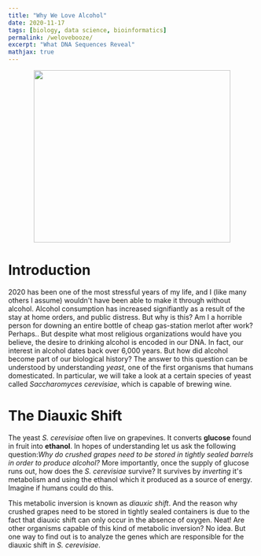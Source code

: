```yaml
---
title: "Why We Love Alcohol"
date: 2020-11-17
tags: [biology, data science, bioinformatics]
permalink: /welovebooze/
excerpt: "What DNA Sequences Reveal"
mathjax: true
---
```


<p align="center">
  <img src="https://sayingimages.com/wp-content/uploads/drinking-shut-up-liver-meme.jpg" height="350" width="400" alt>
</p>

# Introduction
2020 has been one of the most stressful years of my life, and I (like many others I assume) wouldn't have been able to make it through without alcohol.
Alcohol consumption has increased signifiantly as a result of the stay at home orders, and public distress. 
But why is this? Am I a horrible person for downing an entire bottle of cheap gas-station merlot after work? 
Perhaps.. But despite what most religious organizations would have you believe, the desire to drinking alcohol is encoded in our DNA.
In fact, our interest in alcohol dates back over 6,000 years. But how did alcohol become part of our biological history? 
The answer to this question can be understood by understanding *yeast*, one of the first organisms that humans domesticated. 
In particular, we will take a look at a certain species of yeast called *Saccharomyces cerevisiae*, which is capable of brewing wine.

# The Diauxic Shift
The yeast *S. cerevisiae* often live on grapevines. 
It converts **glucose** found in fruit into **ethanol**.
In hopes of understanding let us ask the following question:*Why do crushed grapes need to be stored in tightly sealed barrels in order to produce alcohol?*
More importantly, once the supply of glucose runs out, how does the *S. cerevisiae* survive? 
It survives by *inverting* it's metabolism and using the ethanol which it produced as a source of energy. 
Imagine if humans could do this. <br>

This metabolic inversion is known as *diauxic shift*. 
And the reason why crushed grapes need to be stored in tightly sealed containers is due to the fact that diauxic shift can only occur in the absence of oxygen.
Neat! Are other organisms capable of this kind of metabolic inversion? No idea. 
But one way to find out is to analyze the genes which are responsible for the diauxic shift in *S. cerevisiae*.

#

